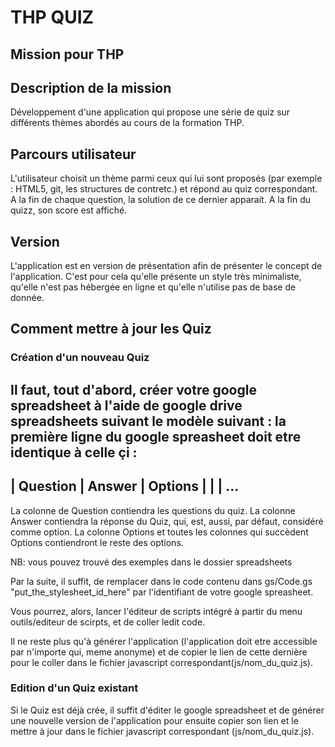# THP QUIZ
## Mission pour THP

## Description de la mission 
Développement d'une application qui propose une série de quiz sur différents thèmes abordés au cours de la formation THP.

## Parcours utilisateur
L'utilisateur choisit un thème parmi ceux qui lui sont proposés (par exemple : HTML5, git, les structures de contretc.) et répond au quiz correspondant. 
A la fin de chaque question, la solution de ce dernier apparait.
A la fin du quizz, son score est affiché. 

## Version
L'application est en version de présentation afin de présenter le concept de l'application.
C'est pour cela qu'elle présente un style très minimaliste, qu'elle n'est pas hébergée en ligne et qu'elle n'utilise pas de base de donnée.
 
## Comment mettre à jour les Quiz

### Création d'un nouveau Quiz

Il faut, tout d'abord, créer votre google spreadsheet à l'aide de google drive spreadsheets suivant le modèle suivant :
la première ligne du google spreasheet doit etre identique à celle çi :
--------------------------------------------------
|  Question | Answer | Options |	|	| ...
--------------------------------------------------

La colonne de Question contiendra les questions du quiz.
La colonne Answer contiendra la réponse du Quiz, qui, est, aussi, par défaut, considéré comme option.
La colonne Options et toutes les colonnes qui succèdent Options contiendront le reste des options.

NB: vous pouvez trouvé des exemples dans le dossier spreadsheets

Par la suite, il suffit, de remplacer dans le code contenu dans gs/Code.gs "put_the_stylesheet_id_here" par l'identifiant de votre google spreasheet.

Vous pourrez, alors, lancer l'éditeur de scripts intégré à partir du menu outils/editeur de scirpts, et de coller ledit code.

Il ne reste plus qu'à générer l'application (l'application doit etre accessible par n'importe qui, meme anonyme) et de copier le lien de cette dernière pour le coller dans le fichier javascript correspondant(js/nom_du_quiz.js).
  
### Edition d'un Quiz existant

Si le Quiz est déjà crée, il suffit d'éditer le google spreadsheet et de générer une nouvelle version de l'application pour ensuite copier son lien et le mettre à jour dans le fichier javascript correspondant (js/nom_du_quiz.js).
